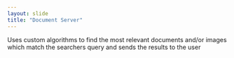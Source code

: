 ```yaml
---
layout: slide
title: "Document Server"
---
```


Uses custom algorithms to find the most relevant documents and/or images which match the searchers query and sends the results to the user
